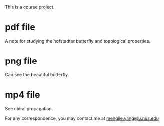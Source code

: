 This is a course project. 

# pdf file
A note for studying the hofstadter butterfly and topological properties. 

# png file
Can see the beautiful butterfly. 

# mp4 file
See chiral propagation. 

For any correspondence, you may contact me at mengjie.yang@u.nus.edu
